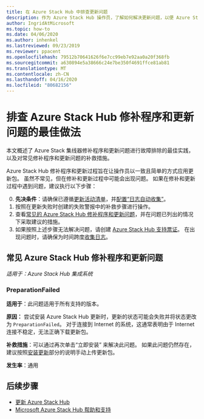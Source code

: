 ```yaml
---
title: 在 Azure Stack Hub 中排查更新问题
description: 作为 Azure Stack Hub 操作员，了解如何解决更新问题，以便 Azure Stack Hub 可以尽快恢复生产状态。
author: IngridAtMicrosoft
ms.topic: how-to
ms.date: 04/06/2020
ms.author: inhenkel
ms.lastreviewed: 09/23/2019
ms.reviewer: ppacent
ms.openlocfilehash: 79512b70641626f6e7cc99eb7e92aa0a20f368fb
ms.sourcegitcommit: a630894e5a38666c24e7be350f4691ffce81ab81
ms.translationtype: MT
ms.contentlocale: zh-CN
ms.lasthandoff: 04/16/2020
ms.locfileid: "80682156"
---
```

# <a name="best-practices-for-troubleshooting-azure-stack-hub-patch-and-update-issues"></a>排查 Azure Stack Hub 修补程序和更新问题的最佳做法

本文概述了 Azure Stack 集线器修补程序和更新问题进行故障排除的最佳实践，以及对常见修补程序和更新问题的补救措施。

Azure Stack Hub 修补程序和更新过程旨在让操作员以一致且简单的方式应用更新包。 虽然不常见，但在修补和更新过程中可能会出现问题。 如果在修补和更新过程中遇到问题，建议执行以下步骤：

0. **先决条件**：请确保已遵循[更新活动清单](release-notes-checklist.md)，并[配置“日志自动收集”](azure-stack-configure-automatic-diagnostic-log-collection-tzl.md)。
1. 按照在更新失败时创建的失败警报中的补救步骤进行操作。
2. 查看[常见的 Azure Stack Hub 修补程序和更新问题](#common-azure-stack-hub-patch-and-update-issues)，并在问题已列出的情况下采取建议的措施。
3. 如果按照上述步骤无法解决问题，请创建 [Azure Stack Hub 支持票证](azure-stack-help-and-support-overview-tzl.md)。 在出现问题时，请确保为时间跨度[收集日志](azure-stack-configure-on-demand-diagnostic-log-collection-portal-tzl.md)。

## <a name="common-azure-stack-hub-patch-and-update-issues"></a>常见 Azure Stack Hub 修补程序和更新问题

*适用于：Azure Stack Hub 集成系统*

### <a name="preparationfailed"></a>PreparationFailed

**适用于**：此问题适用于所有支持的版本。

**原因：** 尝试安装 Azure Stack Hub 更新时，更新的状态可能会失败并将状态更改为 `PreparationFailed`。 对于连接到 Internet 的系统，这通常表明由于 Internet 连接不稳定，无法正确下载更新包。 

**补救措施**：可以通过再次单击“立即安装”  来解决此问题。 如果此问题仍然存在，建议按照[安装更新](azure-stack-apply-updates.md?#install-updates-and-monitor-progress)部分的说明手动上传更新包。

**发生率**：通用

## <a name="next-steps"></a>后续步骤

- [更新 Azure Stack Hub](azure-stack-updates.md)  
- [Microsoft Azure Stack Hub 帮助和支持](azure-stack-help-and-support-overview-tzl.md)
